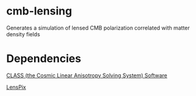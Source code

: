 # cmb-lensing
Generates a simulation of lensed CMB polarization correlated with matter density fields

# Dependencies

[CLASS (the Cosmic Linear Anisotropy Solving System) Software](http://class-code.net/)

[LensPix](https://cosmologist.info/lenspix/)
